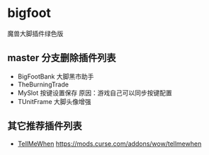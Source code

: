 # bigfoot
魔兽大脚插件绿色版

## master 分支删除插件列表
* BigFootBank 大脚黑市助手
* TheBurningTrade
* MySlot 按键设置保存 原因：游戏自己可以同步按键配置
* TUnitFrame 大脚头像增强

## 其它推荐插件列表
* [TellMeWhen](https://github.com/ascott18/TellMeWhen) https://mods.curse.com/addons/wow/tellmewhen
